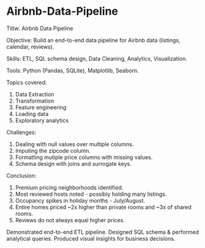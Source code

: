 # Airbnb-Data-Pipeline

Titlw: Airbnb Data Pipeline 

Objective: Build an end-to-end data pipeline for Airbnb data (listings, calendar, reviews).

Skills: ETL, SQL schema design, Data Cleaning, Analytics, Visualization.

Tools: Python (Pandas, SQLite), Matplotlib, Seaborn.

Topics covered:
1. Data Extraction
2. Transformation
3. Feature engineering
4. Loading data
5. Exploratory analytics

Challenges:
1. Dealing with null values over multiple columns.
2. Imputing the zipcode column.
3. Formatting mutiple price columns with missing values.
4. Schema design with joins and surrogate keys.


Conclusion:
1. Premium pricing neighborhoods identified.
2. Most reviewed hosts noted - possibly holding many listings.
3. Occupancy spikes in holiday months - July/August.
4. Entire homes priced ~2x higher than private rooms and ~3x of shared rooms.
5. Reviews do not always equal higher prices.

Demonstrated end-to-end ETL pipeline. Designed SQL schema & performed analytical queries. Produced visual insights for business decisions.



